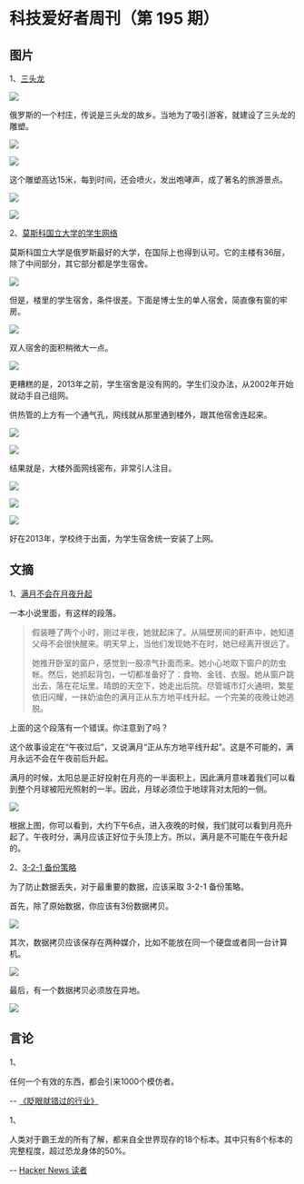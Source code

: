 # 科技爱好者周刊（第 195 期）

## 图片

1、[三头龙](https://englishrussia.com/2021/11/16/three-headed-dragon-breathing-fire/)

![](https://cdn.beekka.com/blogimg/asset/202111/bg2021112311.jpg)

俄罗斯的一个村庄，传说是三头龙的故乡。当地为了吸引游客，就建设了三头龙的雕塑。

![](https://cdn.beekka.com/blogimg/asset/202111/bg2021112312.jpg)

![](https://cdn.beekka.com/blogimg/asset/202111/bg2021112313.jpg)

这个雕塑高达15米，每到时间，还会喷火，发出咆哮声，成了著名的旅游景点。

![](https://cdn.beekka.com/blogimg/asset/202111/bg2021112314.jpg)

![](https://cdn.beekka.com/blogimg/asset/202111/bg2021112315.jpg)

2、[莫斯科国立大学的学生网络](https://medium.com/@pv.safronov/moscow-state-university-network-built-by-students-211539855cf9)

莫斯科国立大学是俄罗斯最好的大学，在国际上也得到认可。它的主楼有36层，除了中间部分，其它部分都是学生宿舍。

![](https://cdn.beekka.com/blogimg/asset/202111/bg2021112316.jpg)

但是，楼里的学生宿舍，条件很差。下面是博士生的单人宿舍，简直像有窗的牢房。

![](https://cdn.beekka.com/blogimg/asset/202111/bg2021112317.jpg)

双人宿舍的面积稍微大一点。

![](https://cdn.beekka.com/blogimg/asset/202111/bg2021112318.jpg)

更糟糕的是，2013年之前，学生宿舍是没有网的。学生们没办法，从2002年开始就动手自己组网。

供热管的上方有一个通气孔，网线就从那里通到楼外，跟其他宿舍连起来。

![](https://cdn.beekka.com/blogimg/asset/202111/bg2021112319.jpg)

![](https://cdn.beekka.com/blogimg/asset/202111/bg2021112320.jpg)

结果就是，大楼外面网线密布，非常引人注目。

![](https://cdn.beekka.com/blogimg/asset/202111/bg2021112321.jpg)

![](https://cdn.beekka.com/blogimg/asset/202111/bg2021112322.jpg)

![](https://cdn.beekka.com/blogimg/asset/202111/bg2021112323.jpg)

好在2013年，学校终于出面，为学生宿舍统一安装了上网。

## 文摘

1、[满月不会在月夜升起](https://etiennefd.substack.com/p/on-the-proper-use-of-the-moon)

一本小说里面，有这样的段落。

> 假装睡了两个小时，刚过半夜，她就起床了。从隔壁房间的鼾声中，她知道父母不会很快醒来。明天早上，当他们发现她不在时，她已经离开很远了。
> 
> 她推开卧室的窗户，感觉到一股凉气扑面而来。她小心地取下窗户的防虫帐。然后，她抓起背包，一切都准备好了：食物、金钱、衣服。她从窗户跳出去，落在花坛里。晴朗的天空下，她走出后院。尽管城市灯火通明，繁星依旧闪耀，一抹奶油色的满月正从东方地平线升起。一个完美的夜晚让她逃脱。

上面的这个段落有一个错误。你注意到了吗？

这个故事设定在“午夜过后”，又说满月“正从东方地平线升起”。这是不可能的，满月永远不会在午夜前后升起。

满月的时候，太阳总是正好投射在月亮的一半面积上，因此满月意味着我们可以看到整个月球被阳光照射的一半。因此，月球必须位于地球背对太阳的一侧。

![](https://cdn.beekka.com/blogimg/asset/202111/bg2021112511.webp)

根据上图，你可以看到，大约下午6点，进入夜晚的时候，我们就可以看到月亮升起了。午夜时分，满月应该正好位于头顶上方。所以，满月是不可能在午夜升起的。

2、[3-2-1 备份策略](https://www.vmwareblog.org/3-2-1-backup-rule-data-will-always-survive/)

为了防止数据丢失，对于最重要的数据，应该采取 3-2-1 备份策略。

首先，除了原始数据，你应该有3份数据拷贝。

![](https://cdn.beekka.com/blogimg/asset/202111/bg2021112512.jpg)

其次，数据拷贝应该保存在两种媒介，比如不能放在同一个硬盘或者同一台计算机。

![](https://cdn.beekka.com/blogimg/asset/202111/bg2021112513.jpg)

最后，有一个数据拷贝必须放在异地。

![](https://cdn.beekka.com/blogimg/asset/202111/bg2021112514.jpg)

## 言论

1、

任何一个有效的东西，都会引来1000个模仿者。

-- [《眨眼就错过的行业》](https://blog.hedgehog.app/crypto-moves-fast/)

1、

人类对于霸王龙的所有了解，都来自全世界现存的18个标本。其中只有8个标本的完整程度，超过恐龙身体的50%。

-- [Hacker News 读者](https://news.ycombinator.com/item?id=29647890)
